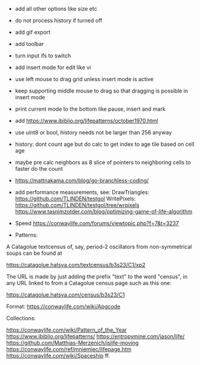 - add all other options like size etc
- do not process history if turned off
- add gif export
- add toolbar
- turn input ifs to switch
- add insert mode for edit like vi
- use left mouse to drag grid unless insert mode is active
- keep supporting middle mouse to drag so that dragging is possible in insert mode
- print current mode to the bottom like pause, insert and mark
- add https://www.ibiblio.org/lifepatterns/october1970.html
- use uint8 or bool, history needs not be larger than 256 anyway
- history: dont count age but do calc to get index to age tile based on cell age
- maybe pre calc neighbors as 8 slice of pointers to neighboring cells to faster do the count
- https://mattnakama.com/blog/go-branchless-coding/
- add performance measurements, see:
  DrawTriangles: https://github.com/TLINDEN/testgol
  WritePixels:   https://github.com/TLINDEN/testgol/tree/wrpixels
https://www.tasnimzotder.com/blog/optimizing-game-of-life-algorithm

- Speed
  https://conwaylife.com/forums/viewtopic.php?f=7&t=3237
  
- Patterns:

A   Catagolue   textcensus   of,  say,   period-2   oscillators   from
non-symmetrical soups can be found at

https://catagolue.hatsya.com/textcensus/b3s23/C1/xp2

The URL is made by just adding the prefix "text" to the word "census",
in any URL linked to from a Catagolue census page such as this one:

https://catagolue.hatsya.com/census/b3s23/C1

Format:
https://conwaylife.com/wiki/Apgcode


Collections:

https://conwaylife.com/wiki/Pattern_of_the_Year
https://www.ibiblio.org/lifepatterns/
https://entropymine.com/jason/life/
https://github.com/Matthias-Merzenich/jslife-moving
https://conwaylife.com/ref/mniemiec/lifepage.htm
https://conwaylife.com/wiki/Spaceship ff.
